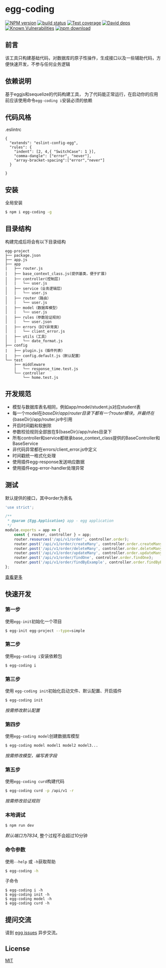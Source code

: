 # egg-coding

[![NPM version][npm-image]][npm-url]
[![build status][travis-image]][travis-url]
[![Test coverage][codecov-image]][codecov-url]
[![David deps][david-image]][david-url]
[![Known Vulnerabilities][snyk-image]][snyk-url]
[![npm download][download-image]][download-url]

[npm-image]: https://img.shields.io/npm/v/egg-coding.svg?style=flat-square
[npm-url]: https://npmjs.org/package/egg-coding
[travis-image]: https://img.shields.io/travis/eggjs/egg-coding.svg?style=flat-square
[travis-url]: https://travis-ci.org/eggjs/egg-coding
[codecov-image]: https://img.shields.io/codecov/c/github/eggjs/egg-coding.svg?style=flat-square
[codecov-url]: https://codecov.io/github/eggjs/egg-coding?branch=master
[david-image]: https://img.shields.io/david/eggjs/egg-coding.svg?style=flat-square
[david-url]: https://david-dm.org/eggjs/egg-coding
[snyk-image]: https://snyk.io/test/npm/egg-coding/badge.svg?style=flat-square
[snyk-url]: https://snyk.io/test/npm/egg-coding
[download-image]: https://img.shields.io/npm/dm/egg-coding.svg?style=flat-square
[download-url]: https://npmjs.org/package/egg-coding

<!--
Description here.
-->
## 前言

该工具只构建基础代码，对数据库的原子性操作，生成接口以及一些辅助代码，方便快速开发，不参与任何业务逻辑

## 依赖说明

基于eggjs和sequelize的代码构建工具，
为了代码能正常运行，在启动你的应用前应该使用命令`egg-coding i`安装必须的依赖

## 代码风格
.eslintrc
```
{
  "extends": "eslint-config-egg",
  "rules": {
    "indent": [2, 4,{ "SwitchCase": 1 }],
    "comma-dangle": ["error", "never"],
    "array-bracket-spacing":["error","never"]
  }
  
}

```

## 安装
全局安装
```bash
$ npm i egg-coding -g
```

## 目录结构
构建完成后将会有以下目录结构
```
egg-project
├── package.json  
├── app.js
├── app  
|   ├── router.js
│   ├── base_context_class.js(提供基类，便于扩展)
│   ├── controller(控制层)
│   |   └── user.js
│   ├── service（业务逻辑层）
│   |   └── user.js
│   ├── router（路由）
│   |   └── user.js
│   ├── model（数据库模型）
│   |   └── user.js
│   ├── rules（参数验证规则）
│   |   └── user.json
│   ├── errors（DIY异常类）
│   |   └── client_error.js
│   ├── utils（工具）
│   |   └── date_format.js
├── config  
|   ├── plugin.js（插件列表）
|   ├── config.default.js（默认配置）
└── test
    ├── middleware  
    |   └── response_time.test.js  
    └── controller  
        └── home.test.js
```
## 开发规范
- 模型与数据库表名相同，例如app/model/student.js对应student表
- 每一个model在${baseDir}/app/router目录下都有一个router模块，并最终在${baseDir}/app/router.js中引用
- 开启时间戳和软删除
- 参数校验规则全部放在${baseDir}/app/rules目录下
- 所有controller和service都继承base_context_class提供的BaseController和BaseService
- 非代码异常都在errors/client_error.js中定义
- 时间戳统一格式化处理
- 使用插件egg-response发送响应数据
- 使用插件egg-error-handler处理异常
## 测试
默认提供的接口，其中order为表名
```js
'use strict';

/**
 * @param {Egg.Application} app - egg application
 */
module.exports = app => {
    const { router, controller } = app;
    router.resources('/api/v1/order', controller.order);
    router.post('/api/v1/order/createMany', controller.order.createMany);
    router.post('/api/v1/order/deleteMany', controller.order.deleteMany);
    router.post('/api/v1/order/updateMany', controller.order.updateMany);
    router.post('/api/v1/order/findOne', controller.order.findOne);
    router.post('/api/v1/order/findByExample', controller.order.findByExample);
};
```
[查看更多](api.md)
## 快速开发
### 第一步
使用`egg-init`初始化一个项目
```bash
$ egg-init egg-project --type=simple
```
### 第二步
使用`egg-coding i`安装依赖包
```bash
$ egg-coding i
```
### 第三步
使用 `egg-coding init`初始化启动文件、默认配置、开启插件
```bash
$ egg-coding init
```
*按需修改默认配置*
### 第四步
使用`egg-coding model`创建数据库模型
```bash
$ egg-coding model model1 model2 model3...
```
*按需修改模型，编写表字段*
### 第五步
使用`egg-coding curd`构建代码
```bash
$ egg-coding curd -p /api/v1 -r
```
*按需修改验证规则*
### 本地调试
```bash
$ npm run dev
```
*默认端口为7834*,
整个过程不会超过10分钟

### 命令参数
使用`--help` 或 `-h`获取帮助
```bash
$ egg-coding -h
```
子命令
```
$ egg-coding i -h
$ egg-coding init -h
$ egg-coding model -h
$ egg-coding curd -h
```
## 提问交流
请到 [egg issues](https://github.com/iamljw/egg-coding/issues) 异步交流。

## License

[MIT](LICENSE)
